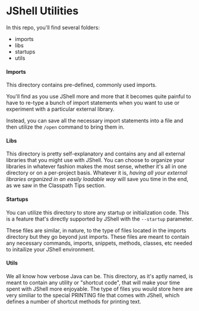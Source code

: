 # JShell Utilities

In this repo, you'll find several folders:

- imports
- libs
- startups
- utils

#### Imports

This directory contains pre-defined, commonly used imports. 

You'll find as you use JShell more and more that it becomes quite painful to have to re-type a bunch of import statements when you want to use or experiment with a particular external library. 

Instead, you can save all the necessary import statements into a file and then utilize the `/open` command to bring them in. 

#### Libs

This directory is pretty self-explanatory and contains any and all external libraries that you might use with JShell. You can choose to organize your libraries in whatever fashion makes the most sense, whether it's all in one directory or on a per-project basis. Whatever it is, _having all your external libraries organized in an easily loadable way_ will save you time in the end, as we saw in the Classpath Tips section.

#### Startups

You can utilize this directory to store any startup or initialization code. This is a feature that's directly supported by JShell with the `--startup` parameter.

These files are similar, in nature, to the type of files located in the imports directory but they go beyond just imports. These files are meant to contain any necessary commands, imports, snippets, methods, classes, etc needed to initailize your JShell environment.

#### Utils

We all know how verbose Java can be. This directory, as it's aptly named, is meant to contain any utility or "shortcut code", that will make your time spent with JShell more enjoyable. The type of files you would store here are very similiar to the special PRINTING file that comes with JShell, which defines a number of shortcut methods for printing text.
